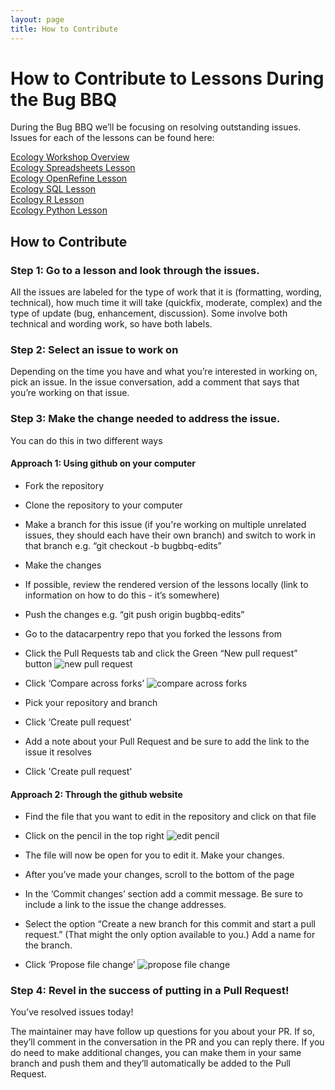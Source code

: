 ```yaml
---
layout: page
title: How to Contribute
---
```


# How to Contribute to Lessons During the Bug BBQ

During the Bug BBQ we’ll be focusing on resolving outstanding issues. Issues for each of the lessons can be found here:

[Ecology Workshop Overview](https://github.com/datacarpentry/ecology-workshop)  
[Ecology Spreadsheets Lesson](https://github.com/datacarpentry/spreadsheet-ecology-lesson/issues/)  
[Ecology OpenRefine Lesson](https://github.com/datacarpentry/OpenRefine-ecology-lesson/issues/)  
[Ecology SQL Lesson](https://github.com/datacarpentry/sql-ecology-lesson/issues/)  
[Ecology R Lesson](https://github.com/datacarpentry/R-ecology-lesson/milestone/1)  
[Ecology Python Lesson](https://github.com/datacarpentry/python-ecology-lesson/issues/)  

## How to Contribute

### Step 1: Go to a lesson and look through the issues.

All the issues are labeled for the type of work that it is (formatting, wording, technical), how much time it will take (quickfix, moderate, complex) and the type of update (bug, enhancement, discussion). Some involve both technical and wording work, so have both labels.  

### Step 2: Select an issue to work on

Depending on the time you have and what you’re interested in working on, pick an issue. In the issue conversation, add a comment that says that you’re working on that issue.

### Step 3: Make the change needed to address the issue.

You can do this in two different ways

#### Approach 1: Using github on your computer

- Fork the repository
- Clone the repository to your computer
- Make a branch for this issue (if you're working on multiple unrelated issues, they should each have their own branch) and switch to work in that branch e.g. “git checkout -b bugbbq-edits”
- Make the changes
- If possible, review the rendered version of the lessons locally (link to information on how to do this - it’s somewhere)
- Push the changes e.g. “git push origin bugbbq-edits”
- Go to the datacarpentry repo that you forked the lessons from
- Click the Pull Requests tab and click the Green “New pull request” button
![new pull request](fig/new-pull-request.png)

- Click ‘Compare across forks’
![compare across forks](fig/compare-across-forks.png)
- Pick your repository and branch
- Click ‘Create pull request’
- Add a note about your Pull Request and be sure to add the link to the issue it resolves
- Click 'Create pull request'

#### Approach 2: Through the github website

- Find the file that you want to edit in the repository and click on that file
- Click on the pencil in the top right
![edit pencil](fig/pencil-edit.png)

- The file will now be open for you to edit it. Make your changes.
- After you’ve made your changes, scroll to the bottom of the page
- In the ‘Commit changes’ section add a commit message. Be sure to include a link to the issue the change addresses.
- Select the option “Create a new branch for this commit and start a pull request.” (That might the only option available to you.) Add a name for the branch.
- Click ‘Propose file change’
![propose file change](fig/propose-file-change.png)

### Step 4: Revel in the success of putting in a Pull Request!

You’ve resolved issues today!

The maintainer may have follow up questions for you about your PR. If so, they’ll comment in the conversation in the PR and you can reply there. If you do need to make additional changes, you can make them in your same branch and push them and they’ll automatically be added to the Pull Request.

